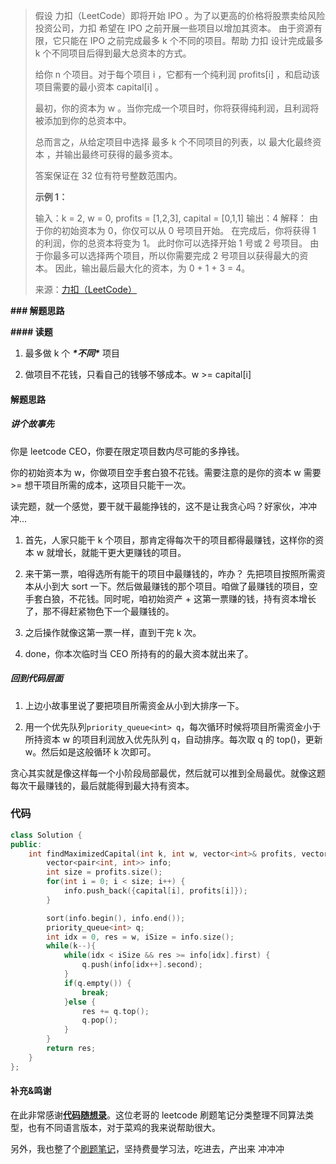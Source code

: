 >假设 力扣（LeetCode）即将开始 IPO 。为了以更高的价格将股票卖给风险投资公司，力扣 希望在 IPO 之前开展一些项目以增加其资本。 由于资源有限，它只能在 IPO 之前完成最多 k 个不同的项目。帮助 力扣 设计完成最多 k 个不同项目后得到最大总资本的方式。
>
>给你 n 个项目。对于每个项目 i ，它都有一个纯利润 profits[i] ，和启动该项目需要的最小资本 capital[i] 。
>
>最初，你的资本为 w 。当你完成一个项目时，你将获得纯利润，且利润将被添加到你的总资本中。
>
>总而言之，从给定项目中选择 最多 k 个不同项目的列表，以 最大化最终资本 ，并输出最终可获得的最多资本。
>
>答案保证在 32 位有符号整数范围内。
>
>**示例 1：**
>
>输入：k = 2, w = 0, profits = [1,2,3], capital = [0,1,1]
>输出：4
>解释：
>由于你的初始资本为 0，你仅可以从 0 号项目开始。
>在完成后，你将获得 1 的利润，你的总资本将变为 1。
>此时你可以选择开始 1 号或 2 号项目。
>由于你最多可以选择两个项目，所以你需要完成 2 号项目以获得最大的资本。
>因此，输出最后最大化的资本，为 0 + 1 + 3 = 4。
>
>来源：[力扣（LeetCode）](https://leetcode-cn.com/problems/ipo)

**### 解题思路**

**#### 读题**

1. 最多做 k 个 ***\*不同\**** 项目

2. 做项目不花钱，只看自己的钱够不够成本。w >= capital[i]

#### 解题思路

##### 讲个故事先

你是 leetcode CEO，你要在限定项目数内尽可能的多挣钱。

你的初始资本为 w，你做项目空手套白狼不花钱。需要注意的是你的资本 w 需要 >= 想干项目所需的成本，这项目只能干一次。

读完题，就一个感觉，要干就干最能挣钱的，这不是让我贪心吗？好家伙，冲冲冲...

1. 首先，人家只能干 k 个项目，那肯定得每次干的项目都得最赚钱，这样你的资本 w 就增长，就能干更大更赚钱的项目。

2. 来干第一票，咱得选所有能干的项目中最赚钱的，咋办？ 先把项目按照所需资本从小到大 sort 一下。然后做最赚钱的那个项目。咱做了最赚钱的项目，空手套白狼，不花钱。同时呢，咱初始资产 + 这第一票赚的钱，持有资本增长了，那不得赶紧物色下一个最赚钱的。

3. 之后操作就像这第一票一样，直到干完 k 次。

4. done，你本次临时当 CEO 所持有的的最大资本就出来了。

##### 回到代码层面

1. 上边小故事里说了要把项目所需资金从小到大排序一下。

2. 用一个优先队列`priority_queue<int> q`，每次循环时候将项目所需资金小于所持资本 w 的项目利润放入优先队列 q，自动排序。每次取 q 的 top()，更新 w。然后如是这般循环 k 次即可。

贪心其实就是像这样每一个小阶段局部最优，然后就可以推到全局最优。就像这题每次干最赚钱的，最后就能得到最大持有资本。

### 代码

```c++
class Solution {
public:
    int findMaximizedCapital(int k, int w, vector<int>& profits, vector<int>& capital) {
        vector<pair<int, int>> info;
        int size = profits.size();
        for(int i = 0; i < size; i++) {
            info.push_back({capital[i], profits[i]});
        }

        sort(info.begin(), info.end());
        priority_queue<int> q;
        int idx = 0, res = w, iSize = info.size();
        while(k--){
            while(idx < iSize && res >= info[idx].first) {
                q.push(info[idx++].second); 
            }
            if(q.empty()) {
                break; 
            }else {
                res += q.top(); 
                q.pop();
            }
        }
        return res;
    }
};
```

#### 补充&鸣谢

在此非常感谢[**代码随想录**](https://github.com/youngyangyang04/leetcode-master)。这位老哥的 leetcode 刷题笔记分类整理不同算法类型，也有不同语言版本，对于菜鸡的我来说帮助很大。

另外，我也整了个[刷题笔记](https://github.com/cocoonbud/Algorithm)，坚持费曼学习法，吃进去，产出来 冲冲冲